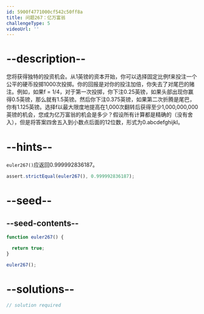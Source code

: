 ```yaml
---
id: 5900f4771000cf542c50ff8a
title: 问题267：亿万富翁
challengeType: 5
videoUrl: ''
---
```


# --description--

您将获得独特的投资机会。从1英镑的资本开始，你可以选择固定比例f来投注一个公平的硬币投掷1000次投掷。你的回报是对你的投注加倍，你失去了对尾巴的赌注。例如，如果f = 1/4，对于第一次投掷，你下注0.25英镑，如果头部出现你赢得0.5英镑，那么就有1.5英镑。然后你下注0.375英镑，如果第二次折腾是尾巴，你有1.125英镑。选择f以最大限度地提高在1,000次翻转后获得至少1,000,000,000英镑的机会，您成为亿万富翁的机会是多少？假设所有计算都是精确的（没有舍入），但是将答案四舍五入到小数点后面的12位数，形式为0.abcdefghijkl。

# --hints--

`euler267()`应返回0.999992836187。

```js
assert.strictEqual(euler267(), 0.999992836187);
```

# --seed--

## --seed-contents--

```js
function euler267() {

  return true;
}

euler267();
```

# --solutions--

```js
// solution required
```

